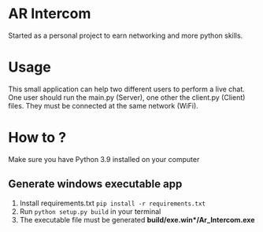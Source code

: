 # AR Intercom
Started as a personal project to earn networking and more python skills.

# Usage
This small application can help two different users to perform a live chat. 
One user should run the main.py (Server), one other the client.py (Client) files.
They must be connected at the same network (WiFi).

# How to ?
Make sure you have Python 3.9 installed on your computer 

## Generate windows executable app
1. Install requirements.txt `pip install -r requirements.txt`
2. Run `python setup.py build` in your terminal
3. The executable file must be generated __build/exe.win*/Ar_Intercom.exe__
